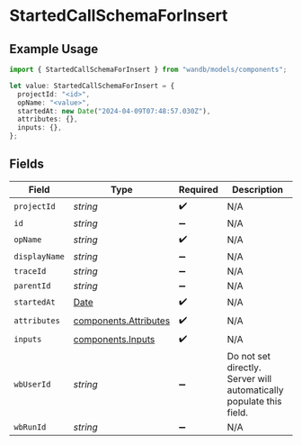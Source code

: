 # StartedCallSchemaForInsert

## Example Usage

```typescript
import { StartedCallSchemaForInsert } from "wandb/models/components";

let value: StartedCallSchemaForInsert = {
  projectId: "<id>",
  opName: "<value>",
  startedAt: new Date("2024-04-09T07:48:57.030Z"),
  attributes: {},
  inputs: {},
};
```

## Fields

| Field                                                                                         | Type                                                                                          | Required                                                                                      | Description                                                                                   |
| --------------------------------------------------------------------------------------------- | --------------------------------------------------------------------------------------------- | --------------------------------------------------------------------------------------------- | --------------------------------------------------------------------------------------------- |
| `projectId`                                                                                   | *string*                                                                                      | :heavy_check_mark:                                                                            | N/A                                                                                           |
| `id`                                                                                          | *string*                                                                                      | :heavy_minus_sign:                                                                            | N/A                                                                                           |
| `opName`                                                                                      | *string*                                                                                      | :heavy_check_mark:                                                                            | N/A                                                                                           |
| `displayName`                                                                                 | *string*                                                                                      | :heavy_minus_sign:                                                                            | N/A                                                                                           |
| `traceId`                                                                                     | *string*                                                                                      | :heavy_minus_sign:                                                                            | N/A                                                                                           |
| `parentId`                                                                                    | *string*                                                                                      | :heavy_minus_sign:                                                                            | N/A                                                                                           |
| `startedAt`                                                                                   | [Date](https://developer.mozilla.org/en-US/docs/Web/JavaScript/Reference/Global_Objects/Date) | :heavy_check_mark:                                                                            | N/A                                                                                           |
| `attributes`                                                                                  | [components.Attributes](../../models/components/attributes.md)                                | :heavy_check_mark:                                                                            | N/A                                                                                           |
| `inputs`                                                                                      | [components.Inputs](../../models/components/inputs.md)                                        | :heavy_check_mark:                                                                            | N/A                                                                                           |
| `wbUserId`                                                                                    | *string*                                                                                      | :heavy_minus_sign:                                                                            | Do not set directly. Server will automatically populate this field.                           |
| `wbRunId`                                                                                     | *string*                                                                                      | :heavy_minus_sign:                                                                            | N/A                                                                                           |